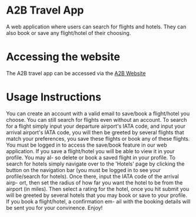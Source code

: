 # A2B Travel App

A web application where users can search for flights and hotels. They can also book or save any flight/hotel of their choosing.

# Accessing the website

The A2B travel app can be accessed via the [A2B Website](http://3.144.42.63/)

# Usage Instructions

You can create an account with a valid email to save/book a flight/hotel you choose. You can still search for flights even without an account. To search for a flight simply input your departure airport's IATA code, and input your arrival airport's IATA code, you will then 
be greeted by several flights that match your preferences, you save these flights or book any of these flights. You must be logged in to access the save/book feature in our web application. If you save a flight/hotel you will be able to view it in your profile. You may al-
so delete or book a saved flight in your profile. To search for hotels simply navigate over to the 'Hotels' page by clicking the button on the navigation bar (you must be logged in to see your profile/search for hotels). Once there, input the IATA code of the arrival airp-
ort, then set the radius of how far you want the hotel to be from the airport (in miles). Then select a rating for the hotel, once you hit submit you will be greeted by several hotels that you may book or save to your profile. If you book a flight/hotel, a confirmation em-
ail with the booking details will be sent you for your convinence. Enjoy! 
